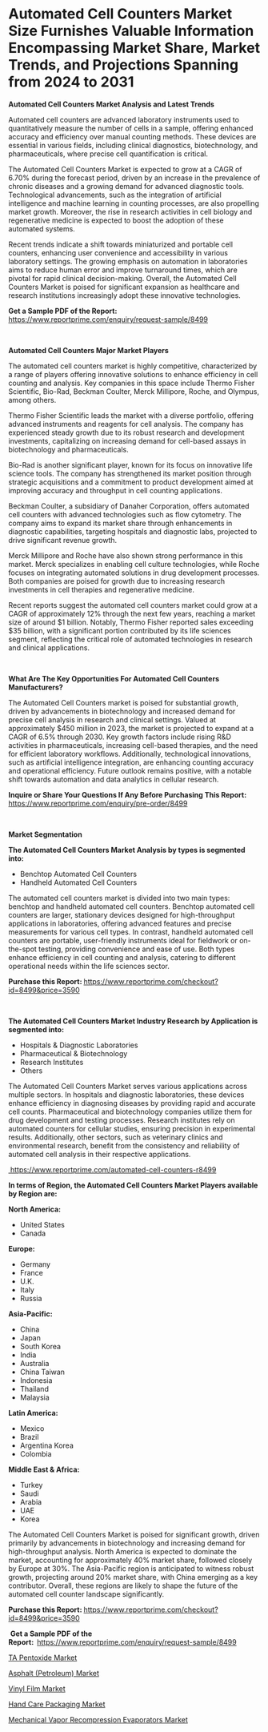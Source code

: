 <p><h1>Automated Cell Counters Market Size Furnishes Valuable Information Encompassing Market Share, Market Trends, and Projections Spanning from 2024 to 2031</h1></p><p><strong>Automated Cell Counters Market Analysis and Latest Trends</strong></p>
<p><p>Automated cell counters are advanced laboratory instruments used to quantitatively measure the number of cells in a sample, offering enhanced accuracy and efficiency over manual counting methods. These devices are essential in various fields, including clinical diagnostics, biotechnology, and pharmaceuticals, where precise cell quantification is critical.</p><p>The Automated Cell Counters Market is expected to grow at a CAGR of 6.70% during the forecast period, driven by an increase in the prevalence of chronic diseases and a growing demand for advanced diagnostic tools. Technological advancements, such as the integration of artificial intelligence and machine learning in counting processes, are also propelling market growth. Moreover, the rise in research activities in cell biology and regenerative medicine is expected to boost the adoption of these automated systems.</p><p>Recent trends indicate a shift towards miniaturized and portable cell counters, enhancing user convenience and accessibility in various laboratory settings. The growing emphasis on automation in laboratories aims to reduce human error and improve turnaround times, which are pivotal for rapid clinical decision-making. Overall, the Automated Cell Counters Market is poised for significant expansion as healthcare and research institutions increasingly adopt these innovative technologies.</p></p>
<p><strong>Get a Sample PDF of the Report:&nbsp;</strong> <a href="https://www.reportprime.com/enquiry/request-sample/8499">https://www.reportprime.com/enquiry/request-sample/8499</a></p>
<p>&nbsp;</p>
<p><strong>Automated Cell Counters Major Market Players</strong></p>
<p><p>The automated cell counters market is highly competitive, characterized by a range of players offering innovative solutions to enhance efficiency in cell counting and analysis. Key companies in this space include Thermo Fisher Scientific, Bio-Rad, Beckman Coulter, Merck Millipore, Roche, and Olympus, among others. </p><p>Thermo Fisher Scientific leads the market with a diverse portfolio, offering advanced instruments and reagents for cell analysis. The company has experienced steady growth due to its robust research and development investments, capitalizing on increasing demand for cell-based assays in biotechnology and pharmaceuticals.</p><p>Bio-Rad is another significant player, known for its focus on innovative life science tools. The company has strengthened its market position through strategic acquisitions and a commitment to product development aimed at improving accuracy and throughput in cell counting applications.</p><p>Beckman Coulter, a subsidiary of Danaher Corporation, offers automated cell counters with advanced technologies such as flow cytometry. The company aims to expand its market share through enhancements in diagnostic capabilities, targeting hospitals and diagnostic labs, projected to drive significant revenue growth.</p><p>Merck Millipore and Roche have also shown strong performance in this market. Merck specializes in enabling cell culture technologies, while Roche focuses on integrating automated solutions in drug development processes. Both companies are poised for growth due to increasing research investments in cell therapies and regenerative medicine.</p><p>Recent reports suggest the automated cell counters market could grow at a CAGR of approximately 12% through the next few years, reaching a market size of around $1 billion. Notably, Thermo Fisher reported sales exceeding $35 billion, with a significant portion contributed by its life sciences segment, reflecting the critical role of automated technologies in research and clinical applications.</p></p>
<p>&nbsp;</p>
<p><strong>What Are The Key Opportunities For Automated Cell Counters Manufacturers?</strong></p>
<p><p>The Automated Cell Counters market is poised for substantial growth, driven by advancements in biotechnology and increased demand for precise cell analysis in research and clinical settings. Valued at approximately $450 million in 2023, the market is projected to expand at a CAGR of 6.5% through 2030. Key growth factors include rising R&D activities in pharmaceuticals, increasing cell-based therapies, and the need for efficient laboratory workflows. Additionally, technological innovations, such as artificial intelligence integration, are enhancing counting accuracy and operational efficiency. Future outlook remains positive, with a notable shift towards automation and data analytics in cellular research.</p></p>
<p><strong>Inquire or Share Your Questions If Any Before Purchasing This Report:</strong> <a href="https://www.reportprime.com/enquiry/pre-order/8499">https://www.reportprime.com/enquiry/pre-order/8499</a></p>
<p>&nbsp;</p>
<p><strong>Market Segmentation</strong></p>
<p><strong>The Automated Cell Counters Market Analysis by types is segmented into:</strong></p>
<p><ul><li>Benchtop Automated Cell Counters</li><li>Handheld Automated Cell Counters</li></ul></p>
<p><p>The automated cell counters market is divided into two main types: benchtop and handheld automated cell counters. Benchtop automated cell counters are larger, stationary devices designed for high-throughput applications in laboratories, offering advanced features and precise measurements for various cell types. In contrast, handheld automated cell counters are portable, user-friendly instruments ideal for fieldwork or on-the-spot testing, providing convenience and ease of use. Both types enhance efficiency in cell counting and analysis, catering to different operational needs within the life sciences sector.</p></p>
<p><strong>Purchase this Report:&nbsp;</strong><a href="https://www.reportprime.com/checkout?id=8499&price=3590">https://www.reportprime.com/checkout?id=8499&price=3590</a></p>
<p>&nbsp;</p>
<p><strong>The Automated Cell Counters Market Industry Research by Application is segmented into:</strong></p>
<p><ul><li>Hospitals & Diagnostic Laboratories</li><li>Pharmaceutical & Biotechnology</li><li>Research Institutes</li><li>Others</li></ul></p>
<p><p>The Automated Cell Counters Market serves various applications across multiple sectors. In hospitals and diagnostic laboratories, these devices enhance efficiency in diagnosing diseases by providing rapid and accurate cell counts. Pharmaceutical and biotechnology companies utilize them for drug development and testing processes. Research institutes rely on automated counters for cellular studies, ensuring precision in experimental results. Additionally, other sectors, such as veterinary clinics and environmental research, benefit from the consistency and reliability of automated cell analysis in their respective applications.</p></p>
<p><a href="https://www.reportprime.com/automated-cell-counters-r8499">&nbsp;https://www.reportprime.com/automated-cell-counters-r8499</a></p>
<p><strong>In terms of Region, the Automated Cell Counters Market Players available by Region are:</strong></p>
<p>
    <p> <strong> North America: </strong>
        <ul>
            <li>United States</li>
            <li>Canada</li>
        </ul>
        </p> 
    <p> <strong> Europe: </strong>
        <ul>
            <li>Germany</li>
            <li>France</li>
            <li>U.K.</li>
            <li>Italy</li>
            <li>Russia</li>
        </ul>
        </p> 
    <p> <strong> Asia-Pacific: </strong>
        <ul>
            <li>China</li>
            <li>Japan</li>
            <li>South Korea</li>
            <li>India</li>
            <li>Australia</li>
            <li>China Taiwan</li>
            <li>Indonesia</li>
            <li>Thailand</li>
            <li>Malaysia</li>
        </ul>
        </p> 
    <p> <strong> Latin America: </strong>
        <ul>
            <li>Mexico</li>
            <li>Brazil</li>
            <li>Argentina Korea</li>
            <li>Colombia</li>
        </ul>
        </p> 
    <p> <strong> Middle East & Africa: </strong>
        <ul>
            <li>Turkey</li>
            <li>Saudi</li>
            <li>Arabia</li>
            <li>UAE</li>
            <li>Korea</li>
        </ul>
    </p>
    </p>
<p><p>The Automated Cell Counters Market is poised for significant growth, driven primarily by advancements in biotechnology and increasing demand for high-throughput analysis. North America is expected to dominate the market, accounting for approximately 40% market share, followed closely by Europe at 30%. The Asia-Pacific region is anticipated to witness robust growth, projecting around 20% market share, with China emerging as a key contributor. Overall, these regions are likely to shape the future of the automated cell counter landscape significantly.</p></p>
<p><strong>Purchase this Report: </strong><a href="https://www.reportprime.com/checkout?id=8499&price=3590">https://www.reportprime.com/checkout?id=8499&price=3590</a></p>
<p>&nbsp;<strong>Get a Sample PDF of the Report:&nbsp;&nbsp;</strong><a href="https://www.reportprime.com/enquiry/request-sample/8499">https://www.reportprime.com/enquiry/request-sample/8499</a></p>
<p><strong></strong></p>
<p><p><a href="https://issuu.com/reportprime-2/docs/ta-pentoxide-market-size-2030.pptx_7f4d4f6541632b">TA Pentoxide Market</a></p><p><a href="https://issuu.com/reportprime-2/docs/asphalt-petroleum-market-size-2030._f35e7bed3b7bd0">Asphalt (Petroleum) Market</a></p><p><a href="https://www.linkedin.com/pulse/vinyl-film-market-global-regional-analysis-focus-region-e8rzc?trackingId=au%2B10UOYT9WD3ij3TRBmUA%3D%3D">Vinyl Film Market</a></p><p><a href="https://medium.com/@stevenlane654/the-hand-care-packaging-market-industry-provides-a-comprehensive-and-current-analysis-of-the-c283d81e047e">Hand Care Packaging Market</a></p><p><a href="https://medium.com/@stevenlane654/mechanical-vapor-recompression-evaporators-market-share-size-trends-industry-analysis-report-by-6ca550b03b65">Mechanical Vapor Recompression Evaporators Market</a></p></p>